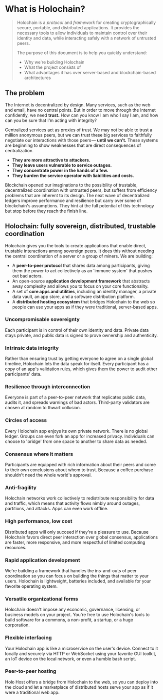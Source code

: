 # What is Holochain?

> Holochain is a _protocol_ and _framework_ for creating cryptographically secure, portable, and distributed applications. It provides the necessary tools to allow individuals to maintain control over their identity and data, while interacting safely with a network of untrusted peers.
>
> The purpose of this document is to help you quickly understand:
>
> * Why we're building Holochain
> * What the project consists of
> * What advantages it has over server-based and blockchain-based architectures

## The problem

The Internet is decentralized by design. Many services, such as the web and email, have no central points. But in order to move through the Internet confidently, we need **trust.** How can you know I am who I say I am, and how can you be sure that I'm acting with integrity?

Centralized services act as proxies of trust. We may not be able to trust a million anonymous peers, but we can trust these big services to faithfully negotiate our interactions with those peers — **until we can't.** These systems are beginning to show weaknesses that are direct consequences of centralization.

* **They are more attractive to attackers.**
* **They leave users vulnerable to service outages.**
* **They concentrate power in the hands of a few.**
* **They burden the service operator with liabilities and costs.**

Blockchain opened our imaginations to the possibility of trustable, decentralized coordination with untrusted peers, but suffers from efficiency problems that are inherent to its design. The next wave of decentralized ledgers improve performance and resilience but carry over some of blockchain's assumptions. They hint at the full potential of this technology but stop before they reach the finish line.

## Holochain: fully sovereign, distributed, trustable coordination

Holochain gives you the tools to create applications that enable direct, trustable interactions among sovereign peers. It does this without needing the central coordination of a server or a group of miners. We are building:

* A **peer-to-peer protocol** that shares data among participants, giving them the power to act collectively as an 'immune system' that pushes out bad actors.
* An open-source **application development framework** that abstracts away complexity and allows you to focus on your core functionality.
* A set of **core apps and utilities**, including an identity manager, a private data vault, an app store, and a software distribution platform.
* A **distributed hosting ecosystem** that bridges Holochain to the web so people can use your apps as if they were traditional, server-based apps.

### Uncompromisable sovereignty

Each participant is in control of their own identity and data. Private data stays private, and public data is signed to prove ownership and authenticity.

### Intrinsic data integrity

Rather than ensuring trust by getting everyone to agree on a single global timeline, Holochain lets the data speak for itself. Every participant has a copy of an app's validation rules, which gives them the power to audit other participants' data.

### Resilience through interconnection

Everyone is part of a peer-to-peer network that replicates public data, audits it, and spreads warnings of bad actors. Third-party validators are chosen at random to thwart collusion.

### Circles of access

Every Holochain app enjoys its own private network. There is no global ledger. Groups can even fork an app for increased privacy. Individuals can choose to 'bridge' from one space to another to share data as needed.

### Consensus where it matters

Participants are equipped with rich information about their peers and come to their own conclusions about whom to trust. Because a coffee purchase shouldn't need the whole world's approval.

### Anti-fragility

Holochain networks work collectively to redistribute responsibility for data and traffic, which means that activity flows nimbly around outages, partitions, and attacks. Apps can even work offline.

### High performance, low cost

Distributed apps will only succeed if they're a pleasure to use. Because Holochain favors direct peer interaction over global consensus, applications are faster, more responsive, and more respectful of limited computing resources.

### Rapid application development

We're building a framework that handles the ins-and-outs of peer coordination so you can focus on building the things that matter to your users. Holochain is lightweight, batteries included, and available for your favorite operating system.

### Versatile organizational forms

Holochain doesn't impose any economic, governance, licensing, or business models on your project. You're free to use Holochain's tools to build software for a commons, a non-profit, a startup, or a huge corporation.

### Flexible interfacing

Your Holochain app is like a microservice on the user's device. Connect to it locally and securely via HTTP or WebSocket using your favorite GUI toolkit, an IoT device on the local network, or even a humble bash script.

### Peer-to-peer hosting

Holo Host offers a bridge from Holochain to the web, so you can deploy into the cloud and let a marketplace of distributed hosts serve your app as if it were a traditional web app.

